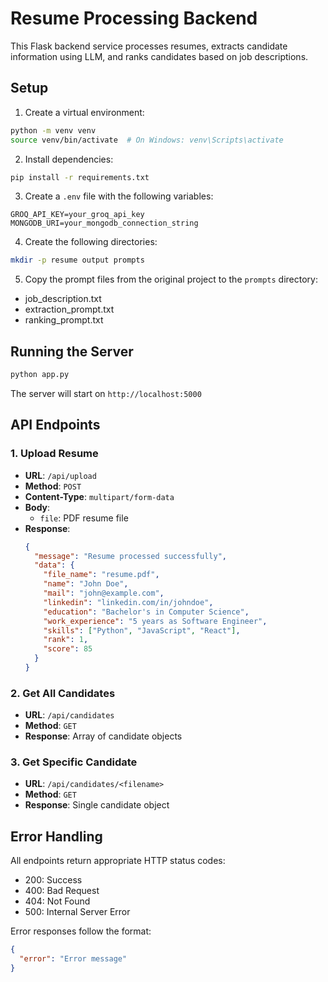 # Resume Processing Backend

This Flask backend service processes resumes, extracts candidate information using LLM, and ranks candidates based on job descriptions.

## Setup

1. Create a virtual environment:
```bash
python -m venv venv
source venv/bin/activate  # On Windows: venv\Scripts\activate
```

2. Install dependencies:
```bash
pip install -r requirements.txt
```

3. Create a `.env` file with the following variables:
```
GROQ_API_KEY=your_groq_api_key
MONGODB_URI=your_mongodb_connection_string
```

4. Create the following directories:
```bash
mkdir -p resume output prompts
```

5. Copy the prompt files from the original project to the `prompts` directory:
- job_description.txt
- extraction_prompt.txt
- ranking_prompt.txt

## Running the Server

```bash
python app.py
```

The server will start on `http://localhost:5000`

## API Endpoints

### 1. Upload Resume
- **URL**: `/api/upload`
- **Method**: `POST`
- **Content-Type**: `multipart/form-data`
- **Body**: 
  - `file`: PDF resume file
- **Response**: 
  ```json
  {
    "message": "Resume processed successfully",
    "data": {
      "file_name": "resume.pdf",
      "name": "John Doe",
      "mail": "john@example.com",
      "linkedin": "linkedin.com/in/johndoe",
      "education": "Bachelor's in Computer Science",
      "work_experience": "5 years as Software Engineer",
      "skills": ["Python", "JavaScript", "React"],
      "rank": 1,
      "score": 85
    }
  }
  ```

### 2. Get All Candidates
- **URL**: `/api/candidates`
- **Method**: `GET`
- **Response**: Array of candidate objects

### 3. Get Specific Candidate
- **URL**: `/api/candidates/<filename>`
- **Method**: `GET`
- **Response**: Single candidate object

## Error Handling

All endpoints return appropriate HTTP status codes:
- 200: Success
- 400: Bad Request
- 404: Not Found
- 500: Internal Server Error

Error responses follow the format:
```json
{
  "error": "Error message"
}
``` 